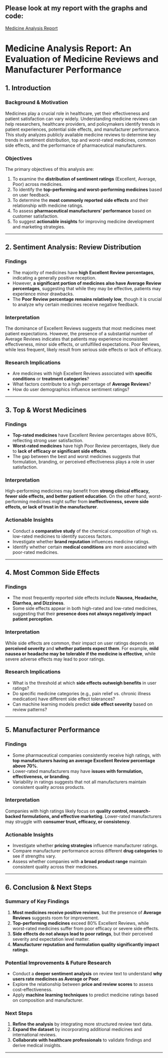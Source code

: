 ## Please look at my report with the graphs and code:
[Medicine Analysis Report](https://0acf8361a03f46fa96ba70193bf77434.app.posit.cloud/file_show?path=%2Fcloud%2Fproject%2FMedicine_Analysis.html)

# Medicine Analysis Report: An Evaluation of Medicine Reviews and Manufacturer Performance

## **1. Introduction**  
### **Background & Motivation**  
Medicines play a crucial role in healthcare, yet their effectiveness and patient satisfaction can vary widely. Understanding medicine reviews can help researchers, healthcare providers, and policymakers identify trends in patient experiences, potential side effects, and manufacturer performance. This study analyzes publicly available medicine reviews to determine key trends in sentiment distribution, top and worst-rated medicines, common side effects, and the performance of pharmaceutical manufacturers.

### **Objectives**  
The primary objectives of this analysis are:  
1. To examine the **distribution of sentiment ratings** (Excellent, Average, Poor) across medicines.  
2. To identify the **top-performing and worst-performing medicines** based on user feedback.  
3. To determine the **most commonly reported side effects** and their relationship with medicine ratings.  
4. To assess **pharmaceutical manufacturers' performance** based on customer satisfaction.  
5. To suggest **actionable insights** for improving medicine development and marketing strategies.  

---

## **2. Sentiment Analysis: Review Distribution**  
### **Findings**  
- The majority of medicines have **high Excellent Review percentages**, indicating a generally positive reception.  
- However, **a significant portion of medicines also have Average Review percentages**, suggesting that while they may be effective, patients may experience minor drawbacks.  
- The **Poor Review percentage remains relatively low**, though it is crucial to analyze why certain medicines receive negative feedback.  

### **Interpretation**  
The dominance of Excellent Reviews suggests that most medicines meet patient expectations. However, the presence of a substantial number of Average Reviews indicates that patients may experience inconsistent effectiveness, minor side effects, or unfulfilled expectations. Poor Reviews, while less frequent, likely result from serious side effects or lack of efficacy.

### **Research Implications**  
- Are medicines with high Excellent Reviews associated with **specific conditions** or **treatment categories**?  
- What factors contribute to a high percentage of **Average Reviews**?  
- How do user demographics influence sentiment ratings?  

---

## **3. Top & Worst Medicines**  
### **Findings**  
- **Top-rated medicines** have Excellent Review percentages above 80%, reflecting strong user satisfaction.  
- **Worst-rated medicines** have high Poor Review percentages, likely due to **lack of efficacy or significant side effects**.  
- The gap between the best and worst medicines suggests that formulation, branding, or perceived effectiveness plays a role in user satisfaction.

### **Interpretation**  
High-performing medicines may benefit from **strong clinical efficacy, fewer side effects, and better patient education**. On the other hand, worst-performing medicines might suffer from **ineffectiveness, severe side effects, or lack of trust in the manufacturer**.

### **Actionable Insights**  
- Conduct a **comparative study** of the chemical composition of high vs. low-rated medicines to identify success factors.  
- Investigate whether **brand reputation** influences medicine ratings.  
- Identify whether certain **medical conditions** are more associated with poor-rated medicines.  

---

## **4. Most Common Side Effects**  
### **Findings**  
- The most frequently reported side effects include **Nausea, Headache, Diarrhea, and Dizziness**.  
- Some side effects appear in both high-rated and low-rated medicines, suggesting that their **presence does not always negatively impact patient perception**.  

### **Interpretation**  
While side effects are common, their impact on user ratings depends on **perceived severity** and **whether patients expect them**. For example, **mild nausea or headache may be tolerable if the medicine is effective**, while severe adverse effects may lead to poor ratings.

### **Research Implications**  
- What is the threshold at which **side effects outweigh benefits** in user ratings?  
- Do specific medicine categories (e.g., pain relief vs. chronic illness medication) have different side effect tolerances?  
- Can machine learning models predict **side effect severity** based on review patterns?  

---

## **5. Manufacturer Performance**  
### **Findings**  
- Some pharmaceutical companies consistently receive high ratings, with **top manufacturers having an average Excellent Review percentage above 70%**.  
- Lower-rated manufacturers may have **issues with formulation, effectiveness, or branding**.  
- Variability in ratings suggests that not all manufacturers maintain consistent quality across products.

### **Interpretation**  
Companies with high ratings likely focus on **quality control, research-backed formulations, and effective marketing**. Lower-rated manufacturers may struggle with **consumer trust, efficacy, or consistency**.

### **Actionable Insights**  
- Investigate whether **pricing strategies** influence manufacturer ratings.  
- Compare manufacturer performance across different **drug categories** to see if strengths vary.  
- Assess whether companies with **a broad product range** maintain consistent quality across their medicines.  

---

## **6. Conclusion & Next Steps**  
### **Summary of Key Findings**  
1. **Most medicines receive positive reviews**, but the presence of **Average Reviews** suggests room for improvement.  
2. **Top-performing medicines** exceed 80% Excellent Reviews, while worst-rated medicines suffer from poor efficacy or severe side effects.  
3. **Side effects do not always lead to poor ratings**, but their perceived severity and expectation level matter.  
4. **Manufacturer reputation and formulation quality significantly impact ratings**.

### **Potential Improvements & Future Research**  
- Conduct a **deeper sentiment analysis** on review text to understand **why users rate medicines as Average or Poor**.  
- Explore the relationship between **price and review scores** to assess cost-effectiveness.  
- Apply **machine learning techniques** to predict medicine ratings based on composition and manufacturer.  

### **Next Steps**  
1. **Refine the analysis** by integrating more structured review text data.  
2. **Expand the dataset** by incorporating additional medicines and international reviews.  
3. **Collaborate with healthcare professionals** to validate findings and derive medical insights.  

---
